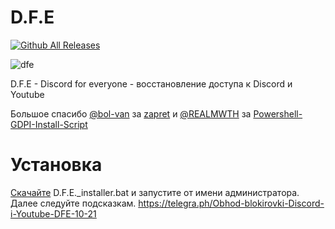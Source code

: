 # D.F.E
[![Github All Releases](https://img.shields.io/github/downloads/Sam282SD/D.F.E/total.svg)]()

![dfe](https://github.com/user-attachments/assets/5b47ad5a-e697-43a1-904e-e5dde049c5a5)

D.F.E - Discord for everyone - восстановление доступа к Discord и Youtube

Большое спасибо [@bol-van](https://github.com/bol-van) за [zapret](https://github.com/bol-van/zapret) и [@REALMWTH](https://github.com/REALMWTH) за [Powershell-GDPI-Install-Script](https://github.com/REALMWTH/Powershell-GDPI-Install-Script)

# Установка

[Скачайте](https://github.com/Sam282SD/D.F.E/releases/tag/1.0.0) D.F.E._installer.bat и запустите от имени администратора. Далее следуйте подсказкам.
https://telegra.ph/Obhod-blokirovki-Discord-i-Youtube-DFE-10-21


